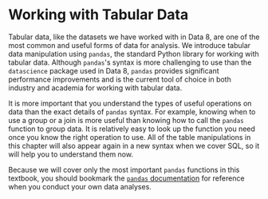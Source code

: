 # Working with Tabular Data

Tabular data, like the datasets we have worked with in Data 8, are one of the
most common and useful forms of data for analysis. We introduce tabular data
manipulation using `pandas`, the standard Python library for working with
tabular data. Although `pandas`'s syntax is more challenging to use than the
`datascience` package used in Data 8, `pandas` provides significant performance
improvements and is the current tool of choice in both industry and academia
for working with tabular data.

It is more important that you understand the types of useful operations on data
than the exact details of `pandas` syntax. For example, knowing when to use a
group or a join is more useful than knowing how to call the `pandas` function
to group data. It is relatively easy to look up the function you need once you
know the right operation to use. All of the table manipulations in this chapter
will also appear again in a new syntax when we cover SQL, so it will help you
to understand them now.

Because we will cover only the most important `pandas` functions in this
textbook, you should bookmark the [`pandas` documentation][docs] for reference
when you conduct your own data analyses.

[docs]: http://pandas.pydata.org/pandas-docs/stable/
